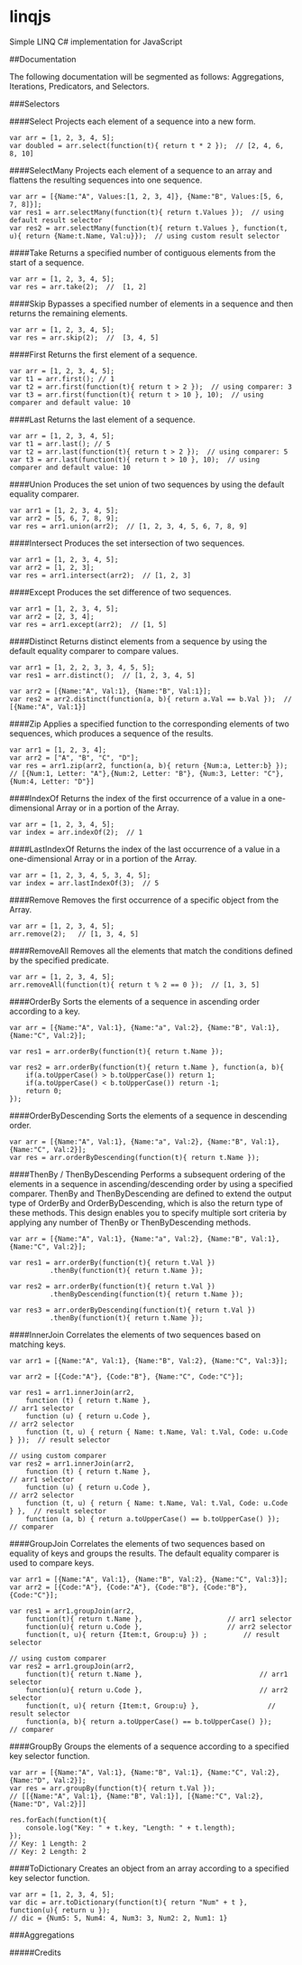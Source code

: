 linqjs
======

Simple LINQ C# implementation for JavaScript

##Documentation

The following documentation will be segmented as follows: Aggregations, Iterations, Predicators, and Selectors.

###Selectors

####Select
Projects each element of a sequence into a new form.
```
var arr = [1, 2, 3, 4, 5];
var doubled = arr.select(function(t){ return t * 2 });  // [2, 4, 6, 8, 10]
```

####SelectMany
Projects each element of a sequence to an array and flattens the resulting sequences into one sequence.
```
var arr = [{Name:"A", Values:[1, 2, 3, 4]}, {Name:"B", Values:[5, 6, 7, 8]}];  
var res1 = arr.selectMany(function(t){ return t.Values });  // using default result selector
var res2 = arr.selectMany(function(t){ return t.Values }, function(t, u){ return {Name:t.Name, Val:u}});  // using custom result selector 
```

####Take
Returns a specified number of contiguous elements from the start of a sequence.
```
var arr = [1, 2, 3, 4, 5]; 
var res = arr.take(2);  //  [1, 2]  
```

####Skip
Bypasses a specified number of elements in a sequence and then returns the remaining elements.
```
var arr = [1, 2, 3, 4, 5]; 
var res = arr.skip(2);  //  [3, 4, 5]   
```

####First
Returns the first element of a sequence.
```
var arr = [1, 2, 3, 4, 5];
var t1 = arr.first(); // 1 
var t2 = arr.first(function(t){ return t > 2 });  // using comparer: 3 
var t3 = arr.first(function(t){ return t > 10 }, 10);  // using comparer and default value: 10 
```

####Last
Returns the last element of a sequence.
```
var arr = [1, 2, 3, 4, 5];
var t1 = arr.last(); // 5 
var t2 = arr.last(function(t){ return t > 2 });  // using comparer: 5 
var t3 = arr.last(function(t){ return t > 10 }, 10);  // using comparer and default value: 10  
```

####Union
Produces the set union of two sequences by using the default equality comparer.
```
var arr1 = [1, 2, 3, 4, 5]; 
var arr2 = [5, 6, 7, 8, 9];
var res = arr1.union(arr2);  // [1, 2, 3, 4, 5, 6, 7, 8, 9]  
```

####Intersect
Produces the set intersection of two sequences.
```
var arr1 = [1, 2, 3, 4, 5]; 
var arr2 = [1, 2, 3]; 
var res = arr1.intersect(arr2);  // [1, 2, 3]  
```

####Except
Produces the set difference of two sequences.
```
var arr1 = [1, 2, 3, 4, 5]; 
var arr2 = [2, 3, 4];
var res = arr1.except(arr2);  // [1, 5] 
```

####Distinct
Returns distinct elements from a sequence by using the default equality comparer to compare values.
```
var arr1 = [1, 2, 2, 3, 3, 4, 5, 5];   
var res1 = arr.distinct();  // [1, 2, 3, 4, 5]

var arr2 = [{Name:"A", Val:1}, {Name:"B", Val:1}];
var res2 = arr2.distinct(function(a, b){ return a.Val == b.Val });  // [{Name:"A", Val:1}] 
```

####Zip
Applies a specified function to the corresponding elements of two sequences, which produces a sequence of the results.
```
var arr1 = [1, 2, 3, 4]; 
var arr2 = ["A", "B", "C", "D"];
var res = arr1.zip(arr2, function(a, b){ return {Num:a, Letter:b} });   
// [{Num:1, Letter: "A"},{Num:2, Letter: "B"}, {Num:3, Letter: "C"}, {Num:4, Letter: "D"}] 
```

####IndexOf
Returns the index of the first occurrence of a value in a one-dimensional Array or in a portion of the Array.
```
var arr = [1, 2, 3, 4, 5];
var index = arr.indexOf(2);  // 1 
```

####LastIndexOf
Returns the index of the last occurrence of a value in a one-dimensional Array or in a portion of the Array.
```
var arr = [1, 2, 3, 4, 5, 3, 4, 5];
var index = arr.lastIndexOf(3);  // 5 
```

####Remove
Removes the first occurrence of a specific object from the Array.
```
var arr = [1, 2, 3, 4, 5];
arr.remove(2);   // [1, 3, 4, 5]
```

####RemoveAll
Removes all the elements that match the conditions defined by the specified predicate.
```
var arr = [1, 2, 3, 4, 5];
arr.removeAll(function(t){ return t % 2 == 0 });  // [1, 3, 5]  
```

####OrderBy
Sorts the elements of a sequence in ascending order according to a key.
```
var arr = [{Name:"A", Val:1}, {Name:"a", Val:2}, {Name:"B", Val:1}, {Name:"C", Val:2}];

var res1 = arr.orderBy(function(t){ return t.Name });   

var res2 = arr.orderBy(function(t){ return t.Name }, function(a, b){
    if(a.toUpperCase() > b.toUpperCase()) return 1;
    if(a.toUpperCase() < b.toUpperCase()) return -1;
    return 0;
});       
```

####OrderByDescending
Sorts the elements of a sequence in descending order.
```
var arr = [{Name:"A", Val:1}, {Name:"a", Val:2}, {Name:"B", Val:1}, {Name:"C", Val:2}];
var res = arr.orderByDescending(function(t){ return t.Name });   
```

####ThenBy / ThenByDescending
Performs a subsequent ordering of the elements in a sequence in ascending/descending order by using a specified comparer. ThenBy and ThenByDescending are defined to extend the output type of OrderBy and OrderByDescending, which is also the return type of these methods. This design enables you to specify multiple sort criteria by applying any number of ThenBy or ThenByDescending methods.
```
var arr = [{Name:"A", Val:1}, {Name:"a", Val:2}, {Name:"B", Val:1}, {Name:"C", Val:2}];

var res1 = arr.orderBy(function(t){ return t.Val })
          .thenBy(function(t){ return t.Name });   

var res2 = arr.orderBy(function(t){ return t.Val })
          .thenByDescending(function(t){ return t.Name }); 
 
var res3 = arr.orderByDescending(function(t){ return t.Val })
          .thenBy(function(t){ return t.Name });   
```

####InnerJoin
Correlates the elements of two sequences based on matching keys.
```
var arr1 = [{Name:"A", Val:1}, {Name:"B", Val:2}, {Name:"C", Val:3}];

var arr2 = [{Code:"A"}, {Code:"B"}, {Name:"C", Code:"C"}]; 

var res1 = arr1.innerJoin(arr2,
    function (t) { return t.Name },                                      // arr1 selector
    function (u) { return u.Code },                                      // arr2 selector
    function (t, u) { return { Name: t.Name, Val: t.Val, Code: u.Code } });  // result selector

// using custom comparer
var res2 = arr1.innerJoin(arr2,
    function (t) { return t.Name },                                    // arr1 selector
    function (u) { return u.Code },                                    // arr2 selector
    function (t, u) { return { Name: t.Name, Val: t.Val, Code: u.Code } },  // result selector
    function (a, b) { return a.toUpperCase() == b.toUpperCase() });         // comparer     
```

####GroupJoin
Correlates the elements of two sequences based on equality of keys and groups the results. The default equality comparer is used to compare keys.
```
var arr1 = [{Name:"A", Val:1}, {Name:"B", Val:2}, {Name:"C", Val:3}];
var arr2 = [{Code:"A"}, {Code:"A"}, {Code:"B"}, {Code:"B"}, {Code:"C"}];  

var res1 = arr1.groupJoin(arr2, 
    function(t){ return t.Name },                     // arr1 selector
    function(u){ return u.Code },                     // arr2 selector
    function(t, u){ return {Item:t, Group:u} }) ;         // result selector  
  
// using custom comparer  
var res2 = arr1.groupJoin(arr2, 
    function(t){ return t.Name },                             // arr1 selector
    function(u){ return u.Code },                             // arr2 selector
    function(t, u){ return {Item:t, Group:u} },                 // result selector 
    function(a, b){ return a.toUpperCase() == b.toUpperCase() });     // comparer 
```

####GroupBy
Groups the elements of a sequence according to a specified key selector function.
```
var arr = [{Name:"A", Val:1}, {Name:"B", Val:1}, {Name:"C", Val:2}, {Name:"D", Val:2}]; 
var res = arr.groupBy(function(t){ return t.Val }); 
// [[{Name:"A", Val:1}, {Name:"B", Val:1}], [{Name:"C", Val:2}, {Name:"D", Val:2}]] 

res.forEach(function(t){ 
    console.log("Key: " + t.key, "Length: " + t.length); 
});   
// Key: 1 Length: 2  
// Key: 2 Length: 2 
```

####ToDictionary
Creates an object from an array according to a specified key selector function.
```
var arr = [1, 2, 3, 4, 5]; 
var dic = arr.toDictionary(function(t){ return "Num" + t }, function(u){ return u });   
// dic = {Num5: 5, Num4: 4, Num3: 3, Num2: 2, Num1: 1} 
```


###Aggregations

#####Credits
